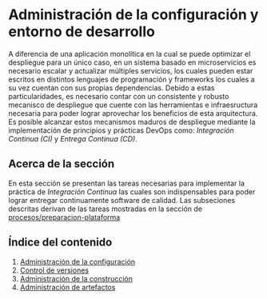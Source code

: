 # Administración de la configuración y entorno de desarrollo

A diferencia de una aplicación monolítica en la cual se puede optimizar el despliegue 
para un único caso, en un sistema basado en microservicios es necesario escalar 
y actualizar múltiples servicios, los cuales pueden estar escritos en distintos 
lenguajes de programación y frameworks los cuales a su vez cuentan con sus propias 
dependencias. 
Debido a estas particularidades, es necesario contar con un consistente y robusto 
mecanisco de despliegue que cuente con las herramientas e infraesructura necesaria 
para poder lograr aprovechar los beneficios de esta arquitectura.
Es posible alcanzar estos mecanismos maduros de despliegue mediante la implementación 
de principios y prácticas DevOps como: *Integración Continua (CI)* y *Entrega Continua (CD)*.


## Acerca de la sección
En esta sección se presentan las tareas necesarias para implementar la práctica 
de *Integración Continua* las cuales son indispensables para poder lograr entregar 
continuamente software de calidad. Las subseciones descritas derivan de las tareas 
mostradas en la sección de [procesos/preparacion-plataforma](../procesos/preparacion-plataforma.md)

## Índice del contenido

1. [Administración de la configuración](./admin-config.md)
2. [Control de versiones](./control-versiones.md)
3. [Administración de la construcción](./admin-construccion.md)
4. [Administración de artefactos](./admin-artefactos)
